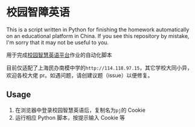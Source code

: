 # 校园智障英语
This is a script written in Python for finishing the homework automatically on an educational platform in China. If you see this repository by mistake, I'm sorry that it may not be useful to you.

用于完成[校园智慧英语平台](http://pc.pjjy.com/)作业的自动化脚本

目前仅适配了上海民办南模中学的`http://114.118.97.15`，其它学校大同小异，欢迎各校大佬 pr。如遇问题，请创建议题（issue）以便修复。

## Usage
1. 在浏览器中登录校园智慧英语后，复制名为`pj`的 Cookie
2. 运行相应 Python 脚本，按提示输入 Cookie 等
